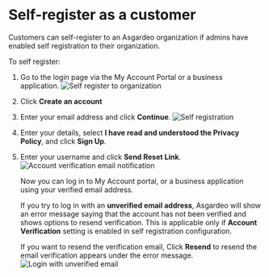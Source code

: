 # Self-register as a customer

Customers can self-register to an Asgardeo organization if admins have <a :href="$withBase('/guides/org-settings/configure-self-registration/')">enabled self registration to their organization</a>.

To self register:
1. Go to the login page via the <a :href="$withBase('/guides/users/self-service/asgardeo-user/my-account/#access-my-account-portal')">My Account Portal</a> or a business application.
   <img :src="$withBase('/assets/img/guides/organization/self-service/customer/recover-your-password.png')" alt="Self register to organization">
2. Click **Create an account**
3. Enter your email address and click **Continue**.
   <img :src="$withBase('/assets/img/guides/organization/self-service/customer/self-registration-enter-username.png')" alt="Self registration">
4. Enter your details, select **I have read and understood the Privacy Policy**, and click **Sign Up**.
5. Enter your username and click **Send Reset Link**.
   <img :src="$withBase('/assets/img/guides/organization/self-service/customer/account-verification-email.png')" alt="Account verification email notification">
    
    Now you can log in to My Account portal, or a business application using your verified email address.
    
    If you try to log in with an **unverified email address**, Asgardeo will show an error message saying that the account has not been verified and shows options to resend verification. This is applicable only if **Account Verification** setting is enabled in <a :href="$withBase('/guides/org-settings/configure-self-registration/')">self registration configuration</a>. 
    
    If you want to resend the verification email, Click **Resend** to resend the email verification appears under the error message.
    <img :src="$withBase('/assets/img/guides/organization/self-service/customer/login-with-unverified-email.png')" alt="Login with unverified email"> 
